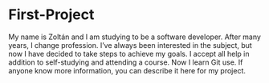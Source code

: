 # First-Project
My name is Zoltán and I am studying to be a software developer. After many years, I change profession. I’ve always been interested in the subject, but now I have decided to take steps to achieve my goals. I accept all help in addition to self-studying and attending a course. Now I learn Git use. If anyone know more information, you can describe it here for my project.
